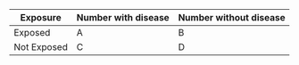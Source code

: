 | Exposure    | Number with disease | Number without disease |
|----------   |---------------------|------------------------|
| Exposed     | A                   | B                      |
| Not Exposed | C                   | D                   